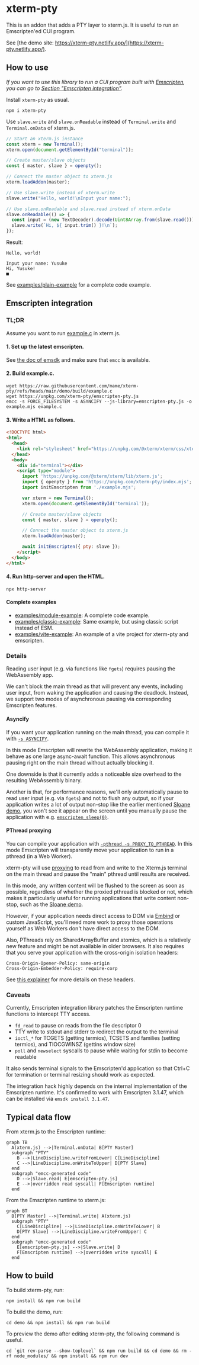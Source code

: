 # xterm-pty

This is an addon that adds a PTY layer to xterm.js.
It is useful to run an Emscripten'ed CUI program.

See [the demo site: https://xterm-pty.netlify.app/](https://xterm-pty.netlify.app/).

## How to use

*If you want to use this library to run a CUI program built with [Emscripten](https://emscripten.org/), you can go to [Section "Emscripten integration"](#emscripten-integration).*

Install `xterm-pty` as usual.

```shell
npm i xterm-pty
```

Use `slave.write` and `slave.onReadable` instead of `Terminal.write` and `Terminal.onData` of xterm.js.

```js
// Start an xterm.js instance
const xterm = new Terminal();
xterm.open(document.getElementById("terminal"));

// Create master/slave objects
const { master, slave } = openpty();

// Connect the master object to xterm.js
xterm.loadAddon(master);

// Use slave.write instead of xterm.write
slave.write("Hello, world!\nInput your name:");

// Use slave.onReadable and slave.read instead of xterm.onData
slave.onReadable(() => {
  const input = (new TextDecoder).decode(Uint8Array.from(slave.read()));
  slave.write(`Hi, ${ input.trim() }!\n`);
});
```

Result:

```text
Hello, world!

Input your name: Yusuke
Hi, Yusuke!
■
```

See [examples/plain-example](https://github.com/mame/xterm-pty/tree/main/examples/plain-example) for a complete code example.

## Emscripten integration

### TL;DR

Assume you want to run [example.c](https://github.com/mame/xterm-pty/blob/master/demo/build/example.c) in xterm.js.

#### 1. Set up the latest emscripten.

See [the doc of emsdk](https://emscripten.org/docs/getting_started/downloads.html) and make sure that `emcc` is available.

#### 2. Build example.c.

```
wget https://raw.githubusercontent.com/mame/xterm-pty/refs/heads/main/demo/build/example.c
wget https://unpkg.com/xterm-pty/emscripten-pty.js
emcc -s FORCE_FILESYSTEM -s ASYNCIFY --js-library=emscripten-pty.js -o example.mjs example.c
```

#### 3. Write a HTML as follows.

```html
<!DOCTYPE html>
<html>
  <head>
    <link rel="stylesheet" href="https://unpkg.com/@xterm/xterm/css/xterm.css" />
  </head>
  <body>
    <div id="terminal"></div>
    <script type="module">
      import 'https://unpkg.com/@xterm/xterm/lib/xterm.js';
      import { openpty } from 'https://unpkg.com/xterm-pty/index.mjs';
      import initEmscripten from './example.mjs';

      var xterm = new Terminal();
      xterm.open(document.getElementById('terminal'));

      // Create master/slave objects
      const { master, slave } = openpty();

      // Connect the master object to xterm.js
      xterm.loadAddon(master);

      await initEmscripten({ pty: slave });
    </script>
  </body>
</html>
```

#### 4. Run http-server and open the HTML.

```
npx http-server
```

#### Complete examples

* [examples/module-example](https://github.com/mame/xterm-pty/tree/main/examples/module-example): A complete code example.
* [examples/classic-example](https://github.com/mame/xterm-pty/tree/main/examples/classic-example): Same example, but using classic script instead of ESM.
* [examples/vite-example](https://github.com/mame/xterm-pty/tree/main/examples/vite-example): An example of a vite project for xterm-pty and emscripten.

### Details

Reading user input (e.g. via functions like `fgets`) requires pausing the WebAssembly app.

We can't block the main thread as that will prevent any events, including user input, from waking the application and causing the deadlock. Instead, we support two modes of asynchronous pausing via corresponding Emscripten features.

#### Asyncify

If you want your application running on the main thread, you can compile it with [`-s ASYNCIFY`](https://emscripten.org/docs/porting/asyncify.html).

In this mode Emscripten will rewrite the WebAssembly application, making it behave as one large async-await function. This allows asynchronous pausing right on the main thread without actually blocking it.

One downside is that it currently adds a noticeable size overhead to the resulting WebAssembly binary.

Another is that, for performance reasons, we'll only automatically pause to read user input (e.g. via `fgets`) and not to flush any output, so if your application writes a lot of output non-stop like the earlier mentioned [Sloane demo](https://xterm-pty.netlify.app/#sloane-xterm), you won't see it appear on the screen until you manually pause the application with e.g. [`emscripten_sleep(0)`](https://emscripten.org/docs/porting/emscripten-runtime-environment.html?highlight=emscripten_sleep#using-asyncify-to-yield-to-the-browser).

#### PThread proxying

You can compile your application with [`-pthread -s PROXY_TO_PTHREAD`](https://emscripten.org/docs/porting/pthreads.html?highlight=proxy_to_pthread#additional-flags). In this mode Emscripten will transparently move your application to run in a pthread (in a Web Worker).

xterm-pty will use [proxying](https://emscripten.org/docs/porting/pthreads.html?highlight=proxy_to_pthread#proxying) to read from and write to the Xterm.js terminal on the main thread and pause the "main" pthread until results are received.

In this mode, any written content will be flushed to the screen as soon as possible, regardless of whether the proxied pthread is blocked or not, which makes it particularly useful for running applications that write content non-stop, such as the [Sloane demo](https://xterm-pty.netlify.app/#sloane-xterm).

However, if your application needs direct access to DOM via [Embind](https://emscripten.org/docs/porting/connecting_cpp_and_javascript/embind.html) or custom JavaScript, you'll need more work to proxy those operations yourself as Web Workers don't have direct access to the DOM.

Also, PThreads rely on SharedArrayBuffer and atomics, which is a relatively new feature and might be not available in older browsers. It also requires that you serve your application with the cross-origin isolation headers:

```http
Cross-Origin-Opener-Policy: same-origin
Cross-Origin-Embedder-Policy: require-corp
```

See [this explainer](https://web.dev/coop-coep/) for more details on these headers.

### Caveats

Currently, Emscripten integration library patches the Emscripten runtime functions to intercept TTY access.

* `fd_read` to pause on reads from the file descriptor 0
* TTY write to stdout and stderr to redirect the output to the terminal
* `ioctl_*` for TCGETS (getting termios), TCSETS and families (setting termios), and TIOCGWINSZ (gettins window size)
* `poll` and `newselect` syscalls to pause while waiting for stdin to become readable

It also sends terminal signals to the Emscripten'd application so that Ctrl+C for termination or terminal resizing should work as expected.

The integration hack highly depends on the internal implementation of the Emscripten runtime. It's confirmed to work with Emscripten 3.1.47, which can be installed via `emsdk install 3.1.47`.

## Typical data flow

From xterm.js to the Emscripten runtime:

```mermaid
graph TB
  A(xterm.js) -->|Terminal.onData| B[PTY Master]
  subgraph "PTY"
    B -->|LineDiscipline.writeFromLower| C[LineDiscipline]
    C -->|LineDiscipline.onWriteToUpper| D[PTY Slave]
  end
  subgraph "emcc-generated code"
    D -->|Slave.read| E[emscripten-pty.js]
    E -->|overridden read syscall| F[Emscripten runtime]
  end
```

From the Emscripten runtime to xterm.js:

```mermaid
graph BT
  B[PTY Master] -->|Terminal.write| A(xterm.js)
  subgraph "PTY"
    C[LineDiscipline] -->|LineDiscipline.onWriteToLower| B
    D[PTY Slave] -->|LineDiscipline.writeFromUpper| C
  end
  subgraph "emcc-generated code"
    E[emscripten-pty.js] -->|Slave.write| D
    F[Emscripten runtime] -->|overridden write syscall| E
  end
```

## How to build

To build xterm-pty, run:

```shell
npm install && npm run build
```

To build the demo, run:

```shell
cd demo && npm install && npm run build
```

To preview the demo after editing xterm-pty, the following command is useful.

```shell
cd `git rev-parse --show-toplevel` && npm run build && cd demo && rm -rf node_modules/ && npm install && npm run dev
```

